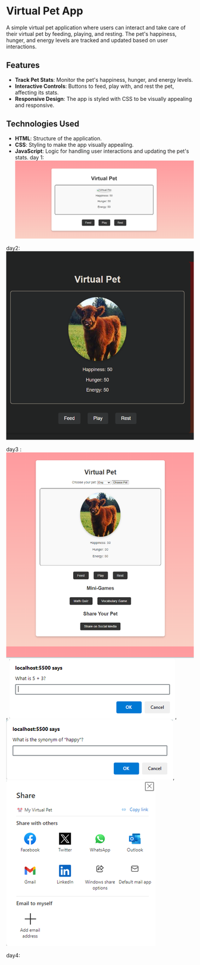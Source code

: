 # Virtual Pet App

A simple virtual pet application where users can interact and take care of their virtual pet by feeding, playing, and resting. The pet's happiness, hunger, and energy levels are tracked and updated based on user interactions.

## Features

- **Track Pet Stats**: Monitor the pet's happiness, hunger, and energy levels.
- **Interactive Controls**: Buttons to feed, play with, and rest the pet, affecting its stats.
- **Responsive Design**: The app is styled with CSS to be visually appealing and responsive.

## Technologies Used

- **HTML**: Structure of the application.
- **CSS**: Styling to make the app visually appealing.
- **JavaScript**: Logic for handling user interactions and updating the pet's stats.
day 1: ![alt text](img/day1.png)

day2: ![alt text](img/day2.png)

day3 : ![alt text](img/day3.png), ![alt text](img/day3.2.png), ![alt text](img/day3.3.png), ![alt text](img/day3.4.png)


day4: 